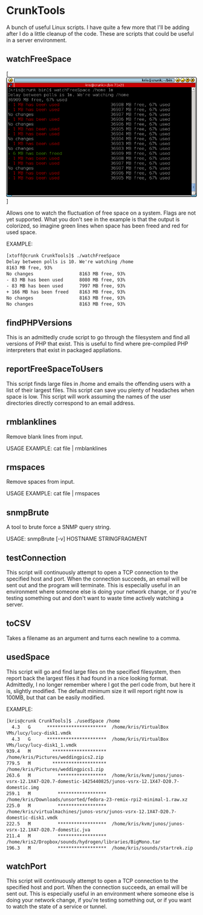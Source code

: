 # CrunkTools
A bunch of useful Linux scripts. I have quite a few more that I'll be adding after I do a little cleanup of the code. These are scripts that could be useful in a server environment.

## watchFreeSpace
[![screenshot](https://github.com/kristoffer-marshall/CrunkTools/raw/master/screenshots/watchFreeSpace.png)]

Allows one to watch the fluctuation of free space on a system. Flags are not yet supported. What you don't see in the example is that the output is colorized, so imagine green lines when space has been freed and red for used space.

EXAMPLE:
```
[xtoff@crunk CrunkTools]$ ./watchFreeSpace 
Delay between polls is 10. We're watching /home
8163 MB free, 93%
No changes                 8163 MB free, 93%
- 83 MB has been used      8080 MB free, 93%
- 83 MB has been used      7997 MB free, 93%
+ 166 MB has been freed    8163 MB free, 93%
No changes                 8163 MB free, 93%
No changes                 8163 MB free, 93% 
```

## findPHPVersions
This is an admittedly crude script to go through the filesystem and find all versions of PHP that exist. This is useful to find where pre-compiled PHP interpreters that exist in packaged appliations.

## reportFreeSpaceToUsers
This script finds large files in /home and emails the offending users with a list of their largest files. This script can save you plenty of headaches when space is low. This script will work assuming the names of the user directories directly correspond to an email address.

## rmblanklines
Remove blank lines from input.

USAGE EXAMPLE: cat file | rmblanklines

## rmspaces
Remove spaces from input.

USAGE EXAMPLE: cat file | rmspaces

## snmpBrute
A tool to brute force a SNMP query string.

USAGE: snmpBrute [-v] HOSTNAME STRINGFRAGMENT

## testConnection
This script will continuously attempt to open a TCP connection to the specified host and port. When the connection succeeds, an email will be sent out and the program will terminate. This is especially useful in an environment where someone else is doing your network change, or if you're testing something out and don't want to waste time actively watching a server.

## toCSV
Takes a filename as an argument and turns each newline to a comma.

## usedSpace
This script will go and find large files on the specified filesystem, then report back the largest files it had found in a nice looking format. Admittedly, I no longer remember where I got the perl code from, but here it is, slightly modified. The default minimum size it will report right now is 100MB, but that can be easily modified.

EXAMPLE:
```
[kris@crunk CrunkTools]$ ./usedSpace /home
  4.3	G	   **********************  /home/kris/VirtualBox VMs/lucy/lucy-disk1.vmdk
  4.3	G	   **********************  /home/kris/VirtualBox VMs/lucy/lucy-disk1_1.vmdk
939.4	M	     ********************  /home/kris/Pictures/weddingpics2.zip
779.5	M	     ********************  /home/kris/Pictures/weddingpics1.zip
263.6	M	       ******************  /home/kris/kvm/junos/junos-vsrx-12.1X47-D20.7-domestic-1425440825/junos-vsrx-12.1X47-D20.7-domestic.img
259.1	M	       ******************  /home/kris/Downloads/unsorted/fedora-23-remix-rpi2-minimal-1.raw.xz
225.0	M	       ******************  /home/kris/virtualmachines/junos-vsrx/junos-vsrx-12.1X47-D20.7-domestic-disk1.vmdk
222.5	M	       ******************  /home/kris/kvm/junos/junos-vsrx-12.1X47-D20.7-domestic.jva
211.4	M	       ******************  /home/kris2/Dropbox/sounds/hydrogen/libraries/BigMono.tar
196.3	M	       ******************  /home/kris/sounds/startrek.zip
```

## watchPort
This script will continuously attempt to open a TCP connection to the specified host and port. When the connection succeeds, an email will be sent out. This is especially useful in an environment where someone else is doing your network change, if you're testing something out, or if you want to watch the state of a service or tunnel.




